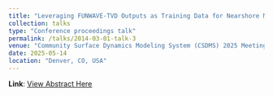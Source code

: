 ```yaml
---
title: "Leveraging FUNWAVE-TVD Outputs as Training Data for Nearshore ML Models"
collection: talks
type: "Conference proceedings talk"
permalink: /talks/2014-03-01-talk-3
venue: "Community Surface Dynamics Modeling System (CSDMS) 2025 Meeting"
date: 2025-05-14
location: "Denver, CO, USA"
---
```


**Link**: [View Abstract Here](https://csdms.colorado.edu/wiki/2025_CSDMS_meeting-115)